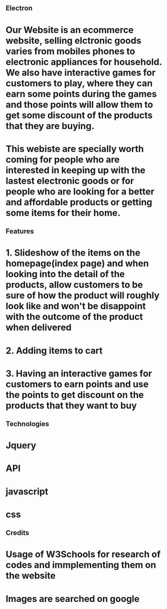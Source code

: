 ## Electron
# Our Website is an ecommerce website, selling elctronic goods varies from mobiles phones to electronic appliances for household. We also have interactive games for customers to play, where they can earn some points during the games and those points will allow them to get some discount of the products that they are buying. 

# This webiste are specially worth coming for people who are interested in keeping up with the lastest electronic goods or for people who are looking for a better and affordable products or getting some items for their home.



## Features
# 1. Slideshow of the items on the homepage(index page) and when looking into the detail of the products, allow customers to be sure of how the product will roughly look like and won't be disappoint with the outcome of the product when delivered
# 2. Adding items to cart
# 3. Having an interactive games for customers to earn points and use the points to get discount on the products that they want to buy


## Technologies
#  Jquery
# API
# javascript
# css


## Credits
# Usage of W3Schools for research of codes and immplementing them on the website
# Images are searched on google